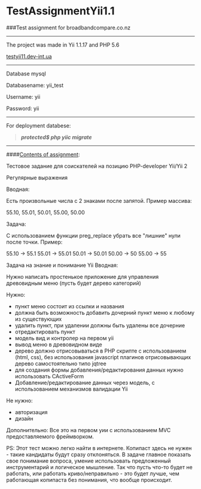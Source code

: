 # TestAssignmentYii1.1
###Test assignment for broadbandcompare.co.nz

---
The project was made in Yii 1.1.17 and PHP 5.6

 [testyii11.dev-int.ua](http://testyii11.dev-int.in.ua/index.php?r=site/index)

---
Database mysql

Databasename: yii_test

Username: yii

Password: yii

---
For deployment databese:
> ***protected$ php yiic migrate***

---
####[Contents of assignment](https://docs.google.com/document/d/1TCEHAammCv3kxFw_VFzEN9ClWtuXYSu2ffl1ceek6ew/edit#):

Тестовое задание для соискателей на позицию
PHP-developer Yii/Yii 2




Регулярные выражения

Вводная:

Есть произвольные числа с 2 знаками после запятой. Пример массива:

55.10, 55.01, 50.01, 55.00, 50.00

Задача:

С использованием функции preg_replace убрать все "лишние" нули после точки. Пример:

55.10 -> 55.1
55.01 -> 55.01
50.01 -> 50.01
50.00 -> 50
55.00 -> 55

Задача на знание и понимание Yii
Вводная:

Нужно написать простенькое приложение для управления древовидным меню (пусть будет дерево категорий) 


Нужно:

- пункт меню состоит из ссылки и названия
- должна быть возможность добавить дочерний пункт меню к любому из существующих
- удалить пункт, при удалении должны быть удалены все дочерние
- отредактировать пункт 
- модель вид и контролер на первом yii
- вывод меню в древовидном виде
- дерево должно отрисовываться в PHP скрипте с использованием (html, css), без использования javascript плагинов отрисовывающих дерево самостоятельно типо jqtree
- для создания формы добавления/редактирования данных нужно использовать CActiveForm
- Добавление/редактирование данных через модель, с использованием механизмов валидации Yii

Не нужно:
- авторизация
- дизайн

Дополнительно:
Все это на первом уии с использованием MVC предоставляемого фреймворком.

PS:
Этот тест можно легко найти в интернете. Копипаст здесь не нужен - такие кандидаты будут сразу отклоняться. В задаче главное показать свое понимание вопроса, умение использовать предложенный инструментарий и логическое мышление. Так что пусть что-то будет не работать, или работать криво/неправильно - это будет лучше, чем работающая копипаста без понимания, что вообще происходит.

